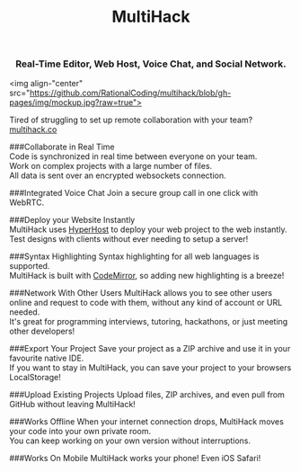 <h1 align="center">
  <br>
  MultiHack
  <br>
  <br>
</h1>
<h3 align="center">Real-Time Editor, Web Host, Voice Chat, and Social Network.</h3>

<img align-"center" src="https://github.com/RationalCoding/multihack/blob/gh-pages/img/mockup.jpg?raw=true">

Tired of struggling to set up remote collaboration with your team? <a href="http://multihack.co">multihack.co</a>

###Collaborate in Real Time  
Code is synchronized in real time between everyone on your team.  
Work on complex projects with a large number of files.  
All data is sent over an encrypted websockets connection.

###Integrated Voice Chat
Join a secure group call in one click with WebRTC.

###Deploy your Website Instantly  
MultiHack uses <a href="https://github.com/RationalCoding/HyperHost">HyperHost</a> to deploy your web project to the web instantly.  
Test designs with clients without ever needing to setup a server!

###Syntax Highlighting
Syntax highlighting for all web languages is supported.  
MultiHack is built with <a href="https://github.com/codemirror/CodeMirror">CodeMirror</a>, so adding new highlighting is a breeze!  

###Network With Other Users
MultiHack allows you to see other users online and request to code with them, without any kind of account or URL needed.   
It's great for programming interviews, tutoring, hackathons, or just meeting other developers!

###Export Your Project
Save your project as a ZIP archive and use it in your favourite native IDE.  
If you want to stay in MultiHack, you can save your project to your browsers LocalStorage!

###Upload Existing Projects
Upload files, ZIP archives, and even pull from GitHub without leaving MultiHack!  

###Works Offline
When your internet connection drops, MultiHack moves your code into your own private room.  
You can keep working on your own version without interruptions.

###Works On Mobile
MultiHack works your phone! Even iOS Safari!

